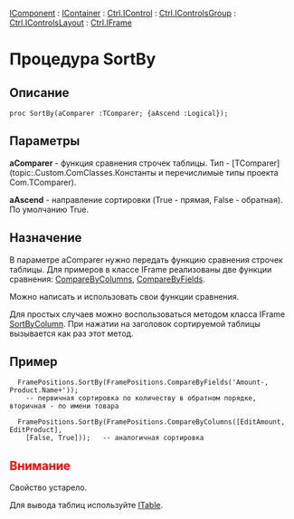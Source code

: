 ﻿---
Link: .Ctrl.IFrame.@SortBy
---

[IComponent](topic:Com.Custom.ComClasses.IComponent.Default) :
[IContainer](topic:Com.Custom.ComClasses.IContainer.Default) :
[Ctrl.IControl](topic:Com.Custom.ComClasses.Ctrl.IControl.Default) :
[Ctrl.IControlsGroup](topic:Com.Custom.ComClasses.Ctrl.IControlsGroup.Default) :
[Ctrl.IControlsLayout](topic:Com.Custom.ComClasses.Ctrl.IControlsLayout.Default) :
[Ctrl.IFrame](Default)

# Процедура SortBy

## Описание

    proc SortBy(aComparer :TComparer; {aAscend :Logical});

## Параметры

**aComparer** - функция сравнения строчек таблицы. Тип - [TComparer](topic:.Custom.ComClasses.Константы и перечислимые типы проекта Com.TComparer).

**aAscend** - направление сортировки (True - прямая, False - обратная). По умолчанию True.

## Назначение

  В параметре aComparer нужно передать функцию сравнения строчек таблицы. Для примеров
  в классе IFrame реализованы две функции сравнения:
  [CompareByColumns](topic:.Custom.ComClasses.Ctrl.IFrame.CompareByColumns),
  [CompareByFields](topic:.Custom.ComClasses.Ctrl.IFrame.CompareByFields).

  Можно написать и использовать свои функции сравнения.

  Для простых случаев можно воспользоваться методом класса IFrame [SortByColumn](topic:.Custom.ComClasses.Ctrl.IFrame.SortByColumn).
  При нажатии на заголовок сортируемой таблицы вызывается как раз этот метод.

## Пример

      FramePositions.SortBy(FramePositions.CompareByFields('Amount-, Product.Name+'));
        -- первичная сортировка по количеству в обратном порядке, вторичная - по имени товара

      FramePositions.SortBy(FramePositions.CompareByColumns([EditAmount, EditProduct],
        [False, True]));   -- аналогичная сортировка

## <span style="color:red">Внимание</span>

Свойство устарело.

Для вывода таблиц используйте [ITable](topic:.Custom.ComClasses.Ctrl.ITable.Default).